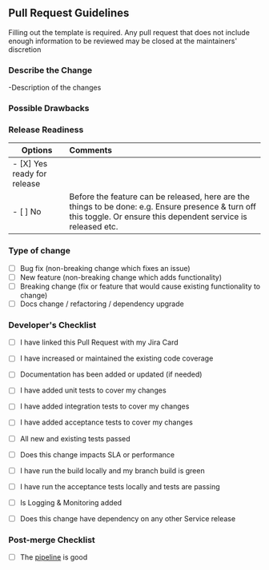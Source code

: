 ## Pull Request Guidelines

Filling out the template is required. Any pull request that does not include enough information to be reviewed may be closed at the maintainers' discretion

### Describe the Change

-Description of the changes

### Possible Drawbacks


### Release Readiness


Options                        | Comments
 ------------                  | :-------------
- [X] Yes ready for release    | 
- [ ] No                       | Before the feature can be released, here are the things to be done: e.g. Ensure presence & turn off this toggle. Or ensure this dependent service is released etc.
    


### Type of change

- [ ] Bug fix (non-breaking change which fixes an issue)
- [ ] New feature (non-breaking change which adds functionality)
- [ ] Breaking change (fix or feature that would cause existing functionality to change)
- [ ] Docs change / refactoring / dependency upgrade

### Developer's Checklist

- [ ] I have linked this Pull Request with my Jira Card
- [ ] I have increased or maintained the existing code coverage
- [ ] Documentation has been added or updated (if needed)
- [ ] I have added unit tests to cover my changes
- [ ] I have added integration tests to cover my changes
- [ ] I have added acceptance tests to cover my changes
- [ ] All new and existing tests passed
- [ ] Does this change impacts SLA or performance
- [ ] I have run the build locally and my branch build is green
- [ ] I have run the acceptance tests locally and tests are passing
- [ ] Is Logging & Monitoring added
- [ ] Does this change have dependency on any other Service release


### Post-merge Checklist

- [ ] The [pipeline](https://console.kumo.expedia.biz/apps/lty-sterling-service-ec2/pipeline/) is good
